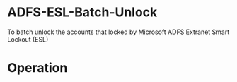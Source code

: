 # ADFS-ESL-Batch-Unlock
To batch unlock the accounts that locked by Microsoft ADFS Extranet Smart Lockout (ESL)

# Operation
